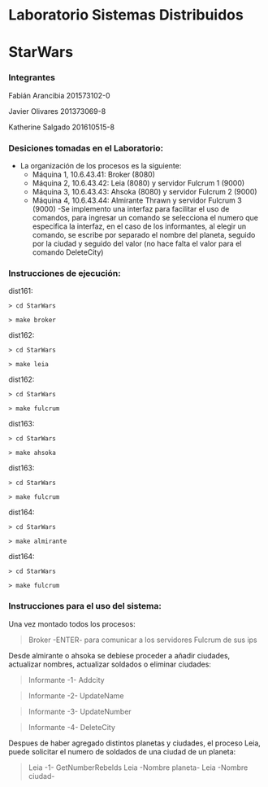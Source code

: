 # Laboratorio Sistemas Distribuidos
# StarWars

### Integrantes
Fabián Arancibia 201573102-0

Javier Olivares 201373069-8

Katherine Salgado 201610515-8
	
### Desiciones tomadas en el Laboratorio:
- La organización de los procesos es la siguiente:
	- Máquina 1, 10.6.43.41: Broker (8080)
	- Máquina 2, 10.6.43.42: Leia (8080) y servidor Fulcrum 1 (9000)
	- Máquina 3, 10.6.43.43: Ahsoka  (8080) y servidor Fulcrum 2 (9000)
	- Máquina 4, 10.6.43.44: Almirante Thrawn y servidor Fulcrum 3 (9000)
-Se implemento una interfaz para facilitar el uso de comandos, para ingresar un comando se selecciona el numero que especifica la interfaz, en el caso de los informantes, al elegir un comando, se escribe por separado el nombre del planeta, seguido por la ciudad y seguido del valor (no hace falta el valor para el comando DeleteCity)


### Instrucciones de ejecución:

dist161:

	> cd StarWars
	
	> make broker
dist162:

	> cd StarWars
	
	> make leia
dist162:

	> cd StarWars
	
	> make fulcrum
dist163:

	> cd StarWars
	
	> make ahsoka
dist163:

	> cd StarWars
	
	> make fulcrum
dist164:

	> cd StarWars
	
	> make almirante
dist164:

	> cd StarWars
	
	> make fulcrum
### Instrucciones para el uso del sistema:

Una vez montado todos los procesos:

> Broker -ENTER- para comunicar a los servidores Fulcrum de sus ips

Desde almirante o ahsoka se debiese proceder a añadir ciudades, actualizar nombres, actualizar soldados o eliminar ciudades:

> Informante -1- Addcity 

> Informante -2- UpdateName

> Informante -3- UpdateNumber

> Informante -4- DeleteCity

Despues de haber agregado distintos planetas y ciudades, el proceso Leia, puede solicitar el numero de soldados de una ciudad de un planeta:

> Leia -1- GetNumberRebelds
> Leia -Nombre planeta-
> Leia -Nombre ciudad-













